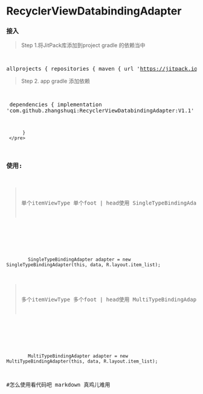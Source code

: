 # RecyclerViewDatabindingAdapter

### 接入
> Step 1.将JitPack库添加到project gradle 的依赖当中

  <pre>allprojects {
		repositories {
			maven { url 'https://jitpack.io' }
		}
	}  </pre>

  
> Step 2. app gradle 添加依赖

  <pre>
  dependencies {
	     implementation 'com.github.zhangshuqi:RecyclerViewDatabindingAdapter:V1.1'
	
          }
     </pre>


### 使用:
> 单个itemViewType  单个foot | head使用  SingleTypeBindingAdapter 

&ensp;&ensp;&ensp;
```
		SingleTypeBindingAdapter adapter = new SingleTypeBindingAdapter(this, data, R.layout.item_list);
```


> 多个itemViewType  多个foot | head使用  MultiTypeBindingAdapter 

&ensp;&ensp;&ensp;
```
		MultiTypeBindingAdapter adapter = new MultiTypeBindingAdapter(this, data, R.layout.item_list);
```



#怎么使用看代码吧 markdown 真鸡儿难用
